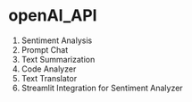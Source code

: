 # openAI_API

<ol>
     <li>Sentiment Analysis</li>
     <li>Prompt Chat</li>
     <li>Text Summarization</li>
     <li>Code Analyzer</li>
     <li>Text Translator</li>
     <li>Streamlit Integration for Sentiment Analyzer</li>
</ol>
